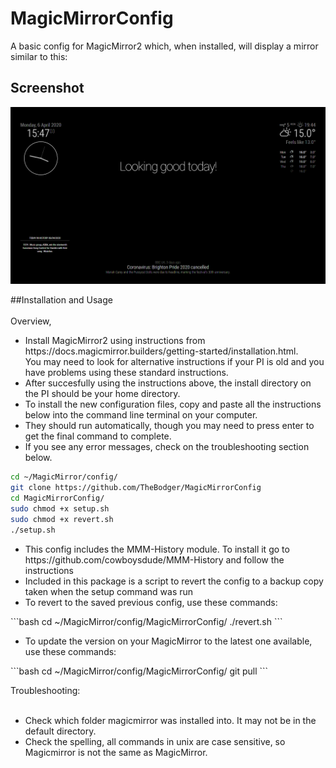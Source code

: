 # MagicMirrorConfig

A basic config for MagicMirror2 which, when installed, will display a mirror similar to this:

## Screenshot

![Technojam Config Screenshot](screenshot.bmp)

##Installation and Usage <BR><BR>
Overview, 
<ul>
<li>
Install MagicMirror2 using instructions from https://docs.magicmirror.builders/getting-started/installation.html. <BR>You may need to look for alternative instructions if your PI is old and you have problems using these standard instructions.
</li>
  <li>
After succesfully using the instructions above, the install directory on the PI should be your home directory.
  </li>
  <li>
    To install the new configuration files, copy and paste all the instructions below into the command line terminal on your computer. 
  </li>
  <li>
    They should run automatically, though you may need to press enter to get the final command to complete.</li> 
  <li>
  If you see any error messages, check on the troubleshooting section below.
  </li>
  </ul>

```bash
cd ~/MagicMirror/config/
git clone https://github.com/TheBodger/MagicMirrorConfig
cd MagicMirrorConfig/
sudo chmod +x setup.sh
sudo chmod +x revert.sh
./setup.sh
```
  <ul>
  <li>
    This config includes the MMM-History module. To install it go to https://github.com/cowboysdude/MMM-History and follow the instructions
  </li>
 <li>
Included in this package is a script to revert the config to a backup copy taken when the setup command was run
  </li>
  <li>
To revert to the saved previous config, use these commands:
  </li>
  </ul>
```bash
cd ~/MagicMirror/config/MagicMirrorConfig/
./revert.sh
```
<ul>
  <li>
    To update the version on your MagicMirror to the latest one available, use these commands:
  </li>
  </ul>
  ```bash
cd ~/MagicMirror/config/MagicMirrorConfig/
git pull
```
 

Troubleshooting:<BR><BR>
  <uL>
    <li>Check which folder magicmirror was installed into. It may not be in the default directory.</li>
    <li>Check the spelling, all commands in unix are case sensitive, so Magicmirror is not the same as MagicMirror.</li>
  </ul>
